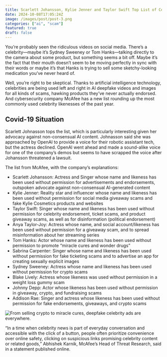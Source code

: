 ```yaml
---
title: Scarlett Johansson, Kylie Jenner and Taylor Swift Top List of Celebrities Used for AI Scams
date: 2024-10-08T17:05:24Z
image: /images/post/post-3.png
categories: ["ai", "scam"]
featured: true
draft: false
---
```


You’re probably seen the ridiculous videos on social media. There’s a celebrity—maybe it’s Sydney Sweeney or Tom Hanks—talking directly to the camera about some product, but something seems a bit off. Maybe it’s the fact that their mouth doesn’t seem to be moving perfectly in sync with their words or maybe it’s that Hanks is trying to sell some sketchy-looking medication you’ve never heard of.

Well, you’re right to be skeptical. Thanks to artificial intelligence technology, celebrities are being used left and right in AI deepfake videos and images for all kinds of scams, hawking products they’ve never actually endorsed. And cybersecurity company McAfee has a new list rounding up the most commonly used celebrity likenesses of the past year.

## Covid-19 Situation

Scarlett Johnasson tops the list, which is particularly interesting given her advocacy against non-consensual AI content. Johnasson said she was approached by OpenAI to provide a voice for their robotic assistant tech, but the actress declined. OpenAI went ahead and made a sound-alike voice for one of the company’s demos but seems to have scrapped the voice after Johansson threatened a lawsuit.

The list from McAfee, with the company’s explanations:

- Scarlett Johansson: Actress and Singer whose name and likeness has been used without permission for advertisements and endorsements, outspoken advocate against non-consensual AI-generated content
- Kylie Jenner: Reality star and influencer whose name and likeness has been used without permission for social media giveaway scams and fake Kylie Cosmetics products and websites
- Taylor Swift: Singer whose name and likeness has been used without permission for celebrity endorsement, ticket scams, and product giveaway scams, as well as for disinformation (political endorsement)
- Anya Taylor-Joy: Actress whose name, and social account/likeness has been used without permission for a giveaway scam, and to spread misinformation about her streaming series
- Tom Hanks: Actor whose name and likeness has been used without permission to promote “miracle cures and wonder drugs”
- Sabrina Carpenter: Singer whose name and likeness has been used without permission for fake ticketing scams and to advertise an app for creating sexually explicit images
- Sydney Sweeney: Actress whose name and likeness has been used without permission for crypto scams
- Blake Lively: Actress whose likeness was used without permission in a weight loss gummy scam
- Johnny Depp: Actor whose likeness has been used without permission in giveaway, crypto, and fundraising scams
- Addison Rae: Singer and actress whose likeness has been used without permission for fake endorsements, giveaways, and crypto scams

![From selling crypto to miracle cures, deepfake celebrity ads are everywhere.](/images/post/post-3.png)

“In a time when celebrity news is part of everyday conversation and accessible with the click of a button, people often prioritize convenience over online safety, clicking on suspicious links promising celebrity content or related goods,” Abhishek Karnik, McAfee’s Head of Threat Research, said in a statement published online.
